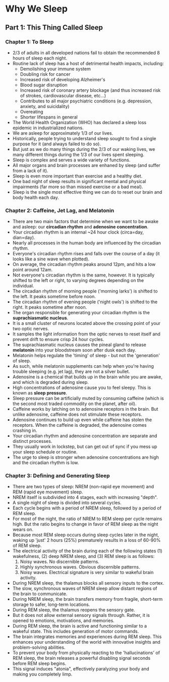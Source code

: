 # Why We Sleep

## Part 1: This Thing Called Sleep

### Chapter 1: To Sleep

* 2/3 of adults in all developed nations fail to obtain the recommended 8 hours of sleep each night.
* Routine lack of sleep has a host of detrimental health impacts, including:
  * Demolishing your immune system
  * Doubling risk for cancer
  * Increased risk of developing Alzheimer's
  * Blood sugar disruption
  * Increased risk of coronary artery blockage (and thus increased risk of strokes, cardiovascular disease, etc...)
  * Contributes to all major psychiatric conditions (e.g. depression, anxiety, and suicidality)
  * Overeating
  * Shorter lifespans in general
* The World Health Organization (WHO) has declared a sleep loss epidemic in industrialized nations.
* We are asleep for approximately 1/3 of our lives.
* Historically, people trying to understand sleep sought to find a single purpose for it (and always failed to do so).
* But just as we do many things during the 2/3 of our waking lives, we many different things during the 1/3 of our lives spent sleeping.
* Sleep is complex and serves a wide variety of functions.
* All major organs and brain processes are enhaned by sleep (and suffer from a lack of it).
* Sleep is even more important than exercise and a healthy diet.
* One bad night of sleep results in significant mental and physical impairments (far more so than missed exercise or a bad meal).
* Sleep is the single most effective thing we can do to reset our brain and body health each day.

### Chapter 2: Caffeine, Jet Lag, and Melatonin

* There are two main factors that determine when we want to be awake and asleep: our **circadian rhythm** and **adenosine concentration**.
* Your circadian rhythm is an internal ~24 hour clock (circa=day, dian=day).
* Nearly all processes in the human body are influenced by the circadian rhythm.
* Everyone's circadian rhythm rises and falls over the course of a day (it looks like a sine wave when plotted).
* On average, the circadian rhythm peaks around 12pm, and hits a low point around 12am.
* Not everyone's circadian rhythm is the same, however. It is typically shifted to the left or right, to varying degrees depending on the individual.
* The circadian rhythm of morning people ('morning larks') is shifted to the left. It peaks sometime before noon.
* The circadian rhythm of evening people ('night owls') is shifted to the right. It peaks sometime after noon.
* The organ responsible for generating your circadian rhythm is the **suprachiasmatic nucleus**. 
* It is a small cluster of neurons located above the crossing point of your two optic nerves.
* It samples the light information from the optic nerves to reset itself and prevent drift to ensure crisp 24 hour cycles.
* The suprachiasmatic nucleus causes the pineal gland to release **melatonin** into your bloodstream soon after dusk each day.
* Melatonin helps regulate the 'timing' of sleep - but not the 'generation' of sleep.
* As such, while melatonin supplements can help when you're having trouble sleeping (e.g. jet lag), they are not a silver bullet.
* Adenosine is a chemical that builds up in the brain while you are awake, and which is degraded during sleep.
* High concentrations of adenosine cause you to feel sleepy. This is known as **sleep pressure**.
* Sleep pressure can be artificially muted by consuming caffeine (which is the second most traded commodity on the planet, after oil).
* Caffeine works by latching on to adenosine receptors in the brain. But unlike adenosine, caffeine does not stimulate these receptors.
* Adenosine continues to build up even while caffeine has stolen the receptors. When the caffeine is degraded, the adenosine comes crashing in.
* Your circadian rhythm and adenosine concentration are separate and distinct processes.
* They usually work in lockstep, but can get out of sync if you mess up your sleep schedule or routine.
* The urge to sleep is stronger when adenosine concentrations are high and the circadian rhythm is low.

### Chapter 3: Defining and Generating Sleep

* There are two types of sleep: NREM (non-rapid eye movement) and REM (rapid eye movement) sleep.
* NREM itself is subdivided into 4 stages, each with increasing "depth".
* A single night of sleep is divided into several cycles. 
* Each cycle begins with a period of NREM sleep, followed by a period of REM sleep.
* For most of the night, the ratio of NREM to REM sleep per cycle remains high. But the ratio begins to change in favor of REM sleep as the night wears on.
* Because most REM sleep occurs during sleep cycles later in the night, waking up 'just' 2 hours (25%) prematurely results in a loss of 60-90% of REM sleep.
* The electrical activity of the brain during each of the following states (1) wakefulness, (2) deep NREM sleep, and (3) REM sleep is as follows:
  1. Noisy waves. No discernible patterns.
  2. Highly synchronous waves. Obvious discernible patterns.
  3. Noisy waves. Electrical signature is very similar to wakeful brain activity.
* During NREM sleep, the thalamus blocks all sensory inputs to the cortex.
* The slow, synchronous waves of NREM sleep allow distant regions of the brain to communicate.
* During NREM sleep, the brain transfers memory from fragile, short-term storage to safer, long-term locations.
* During REM sleep, the thalamus reopens the sensory gate. 
* But it does not allow external sensory signals through. Rather, it is opened to emotions, motivations, and memories.
* During REM sleep, the brain is active and functioning similar to a wakeful state. This includes generation of motor commands.
* The brain integrates memories and experiences during REM sleep. This enhances your understanding of the world with innovative insights and problem-solving abilities.
* To prevent your body from physically reacting to the 'hallucinations' of REM sleep, the brain releases a powerful disabling signal seconds before REM sleep begins.
* This signal induces "atonia", effectively paralyzing your body and making you completely limp.


